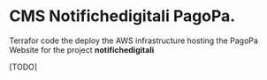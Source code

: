 # CMS Notifichedigitali PagoPa.

Terrafor code the deploy the AWS infrastructure hosting the PagoPa Website for the project **notifichedigitali**

[TODO]